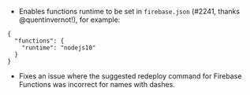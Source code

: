 - Enables functions runtime to be set in `firebase.json` (#2241, thanks @quentinvernot!), for example:
```
{
  "functions": {
    "runtime": "nodejs10"
  }
}
```
- Fixes an issue where the suggested redeploy command for Firebase Functions was incorrect for names with dashes.
